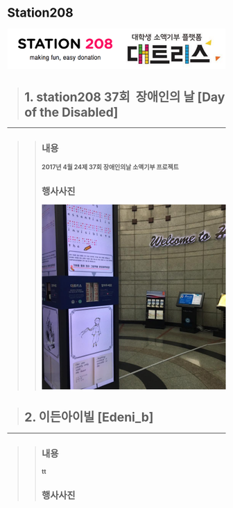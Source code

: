 Station208
==========
![Alt text](/station208.png?raw=true "Optional Title")

> # 1. station208 37회  장애인의 날 [Day of the Disabled]
-------------------------------------------------

>> ## 내용
>> #### 2017년 4월 24제 37회 장애인의날 소액기부 프로젝트
>> ## 행사사진
>> ![Alt text](/release.jpg?raw=true "Optional Title")


> # 2. 이든아이빌 [Edeni_b]
--------------------------
>> ## 내용
>> #### tt
>> ## 행사사진
>>

